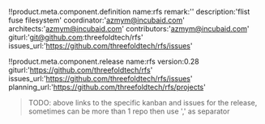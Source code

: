 
!!product.meta.component.definition name:rfs
 remark:''
 description:'flist fuse filesystem'
 coordinator:'azmym@incubaid.com'
 architects:'azmym@incubaid.com'
 contributors:'azmym@incubaid.com'
 giturl:'git@github.com:threefoldtech/rfs'
 issues_url:'https://github.com/threefoldtech/rfs/issues'

!!product.meta.component.release name:rfs
    version:0.28
 giturl:'https://github.com/threefoldtech/rfs'
 issues_url:'https://github.com/threefoldtech/rfs/issues'
 planning_url:'https://github.com/threefoldtech/rfs/projects'

> TODO: above links to the specific kanban and issues for the release, sometimes can be more than 1 repo then use ',' as separator
